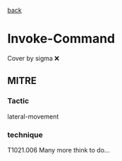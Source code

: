 [back](../index.md)
# Invoke-Command
Cover by sigma :x: 
## MITRE
### Tactic
lateral-movement
### technique
T1021.006
Many more think to do...